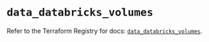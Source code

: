 # `data_databricks_volumes`

Refer to the Terraform Registry for docs: [`data_databricks_volumes`](https://registry.terraform.io/providers/databricks/databricks/1.81.1/docs/data-sources/volumes).
